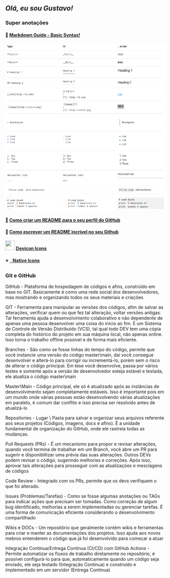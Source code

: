 ## *Olá, eu sou Gustavo!*
### Super anotações



#### 📃 [Markdown Guide - Basic Syntax!](https://www.markdownguide.org/basic-syntax/)
![alt text](image.png)


#### 📘 [Como criar um README para o seu perfil do GitHub](https://www.alura.com.br/artigos/como-criar-um-readme-para-seu-perfil-github)

#### 📘 [Como escrever um README incrível no seu Github](https://www.alura.com.br/artigos/escrever-bom-readme)

####  <img src="https://cdn.jsdelivr.net/gh/devicons/devicon@latest/icons/argocd/argocd-original.svg" width="30" height = "30" /> [Devicon Icons](https://devicon.dev/)
#### ⭐ [   Native Icons](https://gist.github.com/rxaviers/7360908#file-gistfile1-md)


### Git e GitHub

GitHub - Plataforma de hospedagem de códigos e afins, constrúido em base no GIT. Basicamente é como uma rede social dos desenvolvedores, mas mostrando e organizando todos os seus materiais e criações

GIT - Ferramenta para manipular as versões dos códigos, afim de salvar as alterações, verificar quem ou que fez tal alteração, voltar versões antigas. Tal ferramenta ajuda a desenvolvimento colaborativo e não dependente de apenas uma pessoa desenvolver uma coisa do início ao fim. É um Sistema de Controle de Versão Distribuído (VCS), tal qual todo DEV tem uma cópia completa do histórico do projeto em sua máquina local, não apenas online. Isso torna o trabalho offline possível e de forma mais eficiente.

Branches - São como se fosse linhas do tempo do código, permite que você instancie uma versão do código master\main, daí você consegue desenvolver e alterá-lo para corrigir ou incrementá-lo, porém sem o risco de alterar o código principal. Em tese você desenvolve, passa por vários testes e somente após a versão de desenvolvedor esteja estável e testada, ele atualiza o código master\main

Master\Main - Código principal, ele só é atualizado após as instâncias de desenvolvimento sejam completamente estáveis. Isso é importante pois em um mundo onde várias pessoas estão desenvolvendo várias atualizações em paralelo, é comum dar conflito e isso precisa ser resolvido antes de atualizá-lo

Repositories - Lugar \ Pasta para salvar e organizar seus arquivos referente aos seus projetos (Códigos, imagens, docs e afins). É a unidade fundamental de organização do GitHub, onde ele rastreia todas as mudanças.

Pull Requests (PRs) - É um mecanismo para propor e revisar alterações, quando você termina de trabalhar em um Branch, você abre um PR para sugerir e disponiblilizar uma prévia das suas alterações. Outros DEVs podem revisar o código, sugerindo melhorias e correções. Após isso, aprovar tais alterações para prosseguir com as atualizações e mesclagens de códigos

Code Review - Integrado com os PRs, permite que os devs verifiquem o que foi alterado.

Issues (Problemas/Tarefas) - Como se fosse algumas anotações ou TAGs para indicar ações que precisam ser tomadas. Como correção de algum bug identificado, melhorias a serem implementadas ou gerenciar tarefas. É uma forma de comunicação eficiente considerando o desenvolvimento compartilhado

Wikis e DOCs - Um repositório que geralmente contém wikis e ferramentas para criar e manter as documentações dos projetos. Isso ajuda aos novos mebros entenderem o código que já foi desenvolvido para começar a atuar

Integração Contínua/Entrega Contínua (CI/CD) com GitHub Actions - Permite automatizar os fluxos de trabalho diretamente no repositório, é possível configurá-lo para que, automaticamente quando um código seja enviado, ele seja testado (Integração Contínua) e construído e implementado em um servidor (Entrega Contínua)

